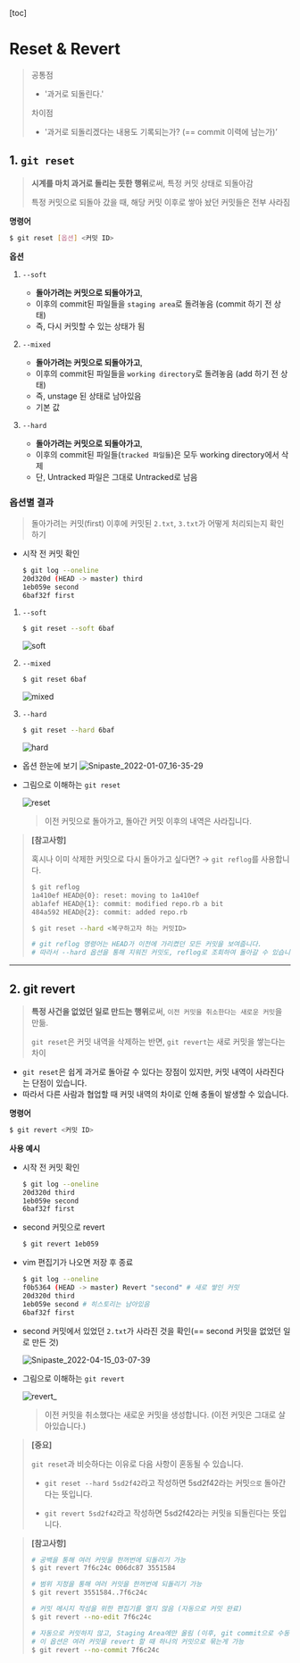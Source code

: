 [toc]

# Reset & Revert

> 공통점
>
> - '과거로 되돌린다.'  
>
> 차이점
>
> - '과거로 되돌리겠다는 내용도 기록되는가? (== commit 이력에 남는가)’



## 1. `git reset`

> **시계를 마치 과거로 돌리는 듯한 행위**로써, 특정 커밋 상태로 되돌아감
>
> 특정 커밋으로 되돌아 갔을 때, 해당 커밋 이후로 쌓아 놨던 커밋들은 전부 사라짐



**명령어**

```bash
$ git reset [옵션] <커밋 ID>
```



**옵션**

1. `--soft`
   - **돌아가려는 커밋으로 되돌아가고**,
   - 이후의 commit된 파일들을 `staging area`로 돌려놓음 (commit 하기 전 상태)
   - 즉, 다시 커밋할 수 있는 상태가 됨
   
2. `--mixed`

   - **돌아가려는 커밋으로 되돌아가고**,
   - 이후의 commit된 파일들을 `working directory`로 돌려놓음 (add 하기 전 상태)
   - 즉, unstage 된 상태로 남아있음
   - 기본 값

3. `--hard`

   - **돌아가려는 커밋으로 되돌아가고**,
   - 이후의 commit된 파일들(`tracked 파일들`)은 모두 working directory에서 삭제
   - 단, Untracked 파일은 그대로 Untracked로 남음




### 옵션별 결과

> 돌아가려는 커밋(first) 이후에 커밋된 `2.txt`, `3.txt`가 어떻게 처리되는지 확인하기

- 시작 전 커밋 확인

  ```bash
  $ git log --oneline
  20d320d (HEAD -> master) third
  1eb059e second
  6baf32f first
  ```

1. `--soft`

   ```bash
   $ git reset --soft 6baf
   ```

   ![soft](04-reset-revert.assets/soft.png)

2. `--mixed`

   ```bash
   $ git reset 6baf
   ```

   ![mixed](04-reset-revert.assets/mixed.png)

3. `--hard`

   ```bash
   $ git reset --hard 6baf
   ```

   ![hard](04-reset-revert.assets/hard.png)



- 옵션 한눈에 보기
  ![Snipaste_2022-01-07_16-35-29](04-reset-revert.assets/Snipaste_2022-01-07_16-35-29.png)



- 그림으로 이해하는 `git reset`

  ![reset](04-reset-revert.assets/reset.png)

    > 이전 커밋으로 돌아가고, 돌아간 커밋 이후의 내역은 사라집니다.



> **[참고사항]**
>
> 혹시나 이미 삭제한 커밋으로 다시 돌아가고 싶다면? → `git reflog`를 사용합니다.
>
> ```bash
> $ git reflog
> 1a410ef HEAD@{0}: reset: moving to 1a410ef
> ab1afef HEAD@{1}: commit: modified repo.rb a bit
> 484a592 HEAD@{2}: commit: added repo.rb
> 
> $ git reset --hard <복구하고자 하는 커밋ID>
> 
> # git reflog 명령어는 HEAD가 이전에 가리켰던 모든 커밋을 보여줍니다.
> # 따라서 --hard 옵션을 통해 지워진 커밋도, reflog로 조회하여 돌아갈 수 있습니다.
> ```



---



## 2. git revert

> **특정 사건을 없었던 일로 만드는 행위**로써, `이전 커밋을 취소한다는 새로운 커밋`을 만듦.
>
> `git reset`은 커밋 내역을 삭제하는 반면, `git revert`는 새로 커밋을 쌓는다는 차이

- `git reset`은 쉽게 과거로 돌아갈 수 있다는 장점이 있지만, 커밋 내역이 사라진다는 단점이 있습니다. 
- 따라서 다른 사람과 협업할 때 커밋 내역의 차이로 인해 충돌이 발생할 수 있습니다.



**명령어**

```bash
$ git revert <커밋 ID>
```



**사용 예시**

- 시작 전 커밋 확인

  ```bash
  $ git log --oneline
  20d320d third
  1eb059e second
  6baf32f first
  ```

- second 커밋으로 revert

  ```bash
  $ git revert 1eb059
  ```

- vim 편집기가 나오면 저장 후 종료

  ```bash
  $ git log --oneline
  f0b5364 (HEAD -> master) Revert "second" # 새로 쌓인 커밋
  20d320d third
  1eb059e second # 히스토리는 남아있음
  6baf32f first
  ```

- second 커밋에서 있었던 `2.txt`가 사라진 것을 확인(== second 커밋을 없었던 일로 만든 것)

  ![Snipaste_2022-04-15_03-07-39](04-reset-revert.assets/Snipaste_2022-04-15_03-07-39.png)



- 그림으로 이해하는 `git revert`

  ![revert_](04-reset-revert.assets/revert_.png)

    > 이전 커밋을 취소했다는 새로운 커밋을 생성합니다. (이전 커밋은 그대로 살아있습니다.)



> **[중요]**
>
> `git reset`과 비슷하다는 이유로 다음 사항이 혼동될 수 있습니다. 
>
> - `git reset --hard 5sd2f42`라고 작성하면 5sd2f42라는 커밋`으로` 돌아간다는 뜻입니다.
>
> - `git revert 5sd2f42`라고 작성하면 5sd2f42라는 커밋`을` 되돌린다는 뜻입니다.



> **[참고사항]**
>
> ```bash
> # 공백을 통해 여러 커밋을 한꺼번에 되돌리기 가능
> $ git revert 7f6c24c 006dc87 3551584
> 
> # 범위 지정을 통해 여러 커밋을 한꺼번에 되돌리기 가능
> $ git revert 3551584..7f6c24c
> 
> # 커밋 메시지 작성을 위한 편집기를 열지 않음 (자동으로 커밋 완료)
> $ git revert --no-edit 7f6c24c
> 
> # 자동으로 커밋하지 않고, Staging Area에만 올림 (이후, git commit으로 수동 커밋)
> # 이 옵션은 여러 커밋을 revert 할 때 하나의 커밋으로 묶는게 가능
> $ git revert --no-commit 7f6c24c
> ```

